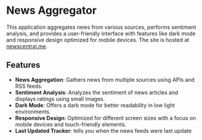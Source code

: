 # News Aggregator

This application aggregates news from various sources, performs sentiment analysis, and provides a user-friendly interface with features like dark mode and responsive design optimized for mobile devices. 
The site is hosted at [newscentral.me](http://newscentral.me).

## Features

- **News Aggregation**: Gathers news from multiple sources using APIs and RSS feeds.
- **Sentiment Analysis**: Analyzes the sentiment of news articles and displays ratings using small images.
- **Dark Mode**: Offers a dark mode for better readability in low light environments.
- **Responsive Design**: Optimized for different screen sizes with a focus on mobile devices and touch-friendly elements.
- **Last Updated Tracker**: tells you when the news feeds were last update
